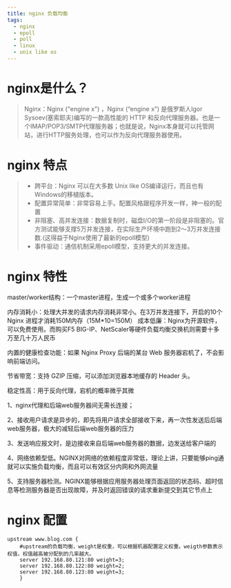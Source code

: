 ```yaml
---
title: nginx 负载均衡
tags:
  - nginx
  - epoll
  - poll
  - linux
  - unix like os
---
```


# nginx是什么？

> Nginx：Nginx ("engine x") ，Nginx (“engine x”) 是俄罗斯人Igor Sysoev(塞索耶夫)编写的一款高性能的 HTTP 和反向代理服务器。也是一个IMAP/POP3/SMTP代理服务器；也就是说，Nginx本身就可以托管网站，进行HTTP服务处理，也可以作为反向代理服务器使用。

# nginx 特点

> - 跨平台：Nginx 可以在大多数 Unix like OS编译运行，而且也有Windows的移植版本。
> - 配置异常简单：非常容易上手。配置风格跟程序开发一样，神一般的配置
> - 非阻塞、高并发连接：数据复制时，磁盘I/O的第一阶段是非阻塞的。官方测试能够支撑5万并发连接，在实际生产环境中跑到2～3万并发连接数.(这得益于Nginx使用了最新的epoll模型)
> - 事件驱动：通信机制采用epoll模型，支持更大的并发连接。

# nginx 特性

master/worker结构：一个master进程，生成一个或多个worker进程

内存消耗小：处理大并发的请求内存消耗非常小。在3万并发连接下，开启的10个Nginx 进程才消耗150M内存（15M*10=150M） 成本低廉：Nginx为开源软件，可以免费使用。而购买F5 BIG-IP、NetScaler等硬件负载均衡交换机则需要十多万至几十万人民币

内置的健康检查功能：如果 Nginx Proxy 后端的某台 Web 服务器宕机了，不会影响前端访问。

节省带宽：支持 GZIP 压缩，可以添加浏览器本地缓存的 Header 头。

稳定性高：用于反向代理，宕机的概率微乎其微



1、nginx代理和后端web服务器间无需长连接；

2、接收用户请求是异步的，即先将用户请求全部接收下来，再一次性发送后后端web服务器，极大的减轻后端web服务器的压力

3、发送响应报文时，是边接收来自后端web服务器的数据，边发送给客户端的

4、网络依赖型低。NGINX对网络的依赖程度非常低，理论上讲，只要能够ping通就可以实施负载均衡，而且可以有效区分内网和外网流量

5、支持服务器检测。NGINX能够根据应用服务器处理页面返回的状态码、超时信息等检测服务器是否出现故障，并及时返回错误的请求重新提交到其它节点上



# nginx 配置



```nginx
upstream www.blog.com {        
    #upstream的负载均衡，weight是权重，可以根据机器配置定义权重。weigth参数表示权值，权值越高被分配到的几率越大。        
    server 192.168.80.121:80 weight=3;        
    server 192.168.80.122:80 weight=2;        
    server 192.168.80.123:80 weight=3;        
    }  
    
```

